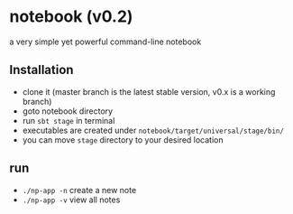 notebook (v0.2)
========

a very simple yet powerful command-line notebook

Installation
------------
+ clone it (master branch is the latest stable version, v0.x is a working branch) 
+ goto notebook directory
+ run `sbt stage` in terminal
+ executables are created under `notebook/target/universal/stage/bin/`
+ you can move `stage` directory to your desired location

run
---
+ `./np-app -n` create a new note
+ `./np-app -v` view all notes
